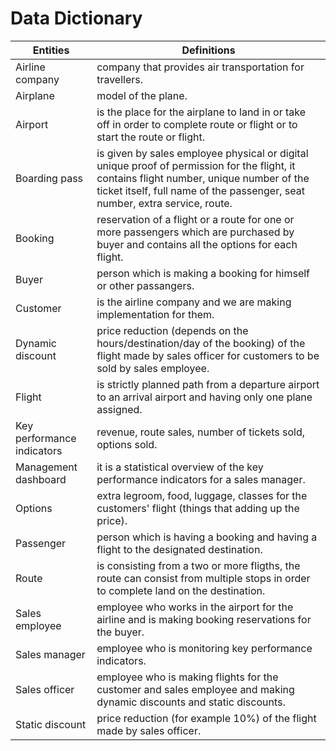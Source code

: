 # Data Dictionary

| Entities | Definitions |
| --- | --- |
| Airline company | company that provides air transportation for travellers. |
| Airplane | model of the plane. |
| Airport | is the place for the airplane to land in or take off in order to complete route or flight or to start the route or flight. |
| Boarding pass | is given by sales employee physical or digital unique proof of permission for the flight, it contains flight number, unique number of the ticket itself, full name of the passenger, seat number, extra service, route. |
| Booking | reservation of a flight or a route for one or more passengers which are purchased by buyer and contains all the options for each flight. |
| Buyer | person which is making a booking for himself or other passangers.  |
| Customer | is the airline company and we are making implementation for them. |
| Dynamic discount | price reduction (depends on the hours/destination/day of the booking) of the flight made by sales officer for customers to be sold by sales employee. | 
| Flight | is strictly planned path from a departure airport to an arrival airport and having only one plane assigned. |
|  Key performance indicators | revenue, route sales, number of tickets sold, options sold. |  
| Management dashboard | it is a statistical overview of the key performance indicators for a sales manager. | 
| Options | extra legroom, food, luggage, classes for the customers' flight (things that adding up the price). | 
| Passenger | person which is having a booking and having a flight to the designated destination. |
| Route | is consisting from a two or more fligths, the route can consist from multiple stops in order to complete land on the destination. |
| Sales employee | employee who works in the airport for the airline and is making booking reservations for the buyer. |  
| Sales manager | employee who is monitoring key performance indicators. |
| Sales officer | employee who is making flights for the customer and sales employee and making dynamic discounts and static discounts. |
| Static discount | price reduction (for example 10%) of the flight made by sales officer. |
